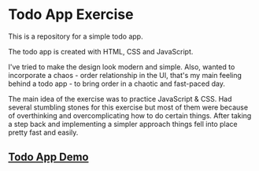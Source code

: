 # Todo App Exercise

<p>This is a repository for a simple todo app.</p>

<p>The todo app is created with HTML, CSS and JavaScript.</p>

<p>I've tried to make the design look modern and simple. Also, wanted to incorporate a chaos - order relationship in the UI, that's my main feeling behind a todo app - to bring order in a chaotic and fast-paced day.</p>

<p>The main idea of the exercise was to practice JavaScript & CSS. 
Had several stumbling stones for this exercise but most of them were because of overthinking and overcomplicating how to do certain things. After taking a step back and implementing a simpler approach things fell into place pretty fast and easily.</p>

## [Todo App Demo](https://tisteedur.github.io/to-do-app/)
